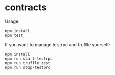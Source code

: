# contracts

Usage:
```
npm install
npm test
```
If you want to manage testrpc and truffle yourself:
```
npm install
npm run start-testrpc
npm run truffle test
npm run stop-testprc
```
